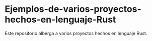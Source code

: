 # Ejemplos-de-varios-proyectos-hechos-en-lenguaje-Rust
Este repositorio alberga a varios proyectos hechos en lenguaje Rust.
